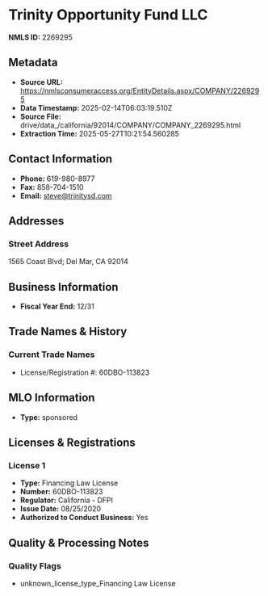 # Trinity Opportunity Fund LLC

**NMLS ID:** 2269295

## Metadata
- **Source URL:** https://nmlsconsumeraccess.org/EntityDetails.aspx/COMPANY/2269295
- **Data Timestamp:** 2025-02-14T06:03:19.510Z
- **Source File:** drive/data_/california/92014/COMPANY/COMPANY_2269295.html
- **Extraction Time:** 2025-05-27T10:21:54.560285

## Contact Information
- **Phone:** 619-980-8977
- **Fax:** 858-704-1510
- **Email:** steve@trinitysd.com

## Addresses
### Street Address
1565 Coast Blvd; Del Mar, CA 92014

## Business Information
- **Fiscal Year End:** 12/31

## Trade Names & History
### Current Trade Names
- License/Registration #: 60DBO-113823

## MLO Information
- **Type:** sponsored

## Licenses & Registrations

### License 1
- **Type:** Financing Law License
- **Number:** 60DBO-113823
- **Regulator:** California - DFPI
- **Issue Date:** 08/25/2020
- **Authorized to Conduct Business:** Yes

## Quality & Processing Notes
### Quality Flags
- unknown_license_type_Financing Law License
